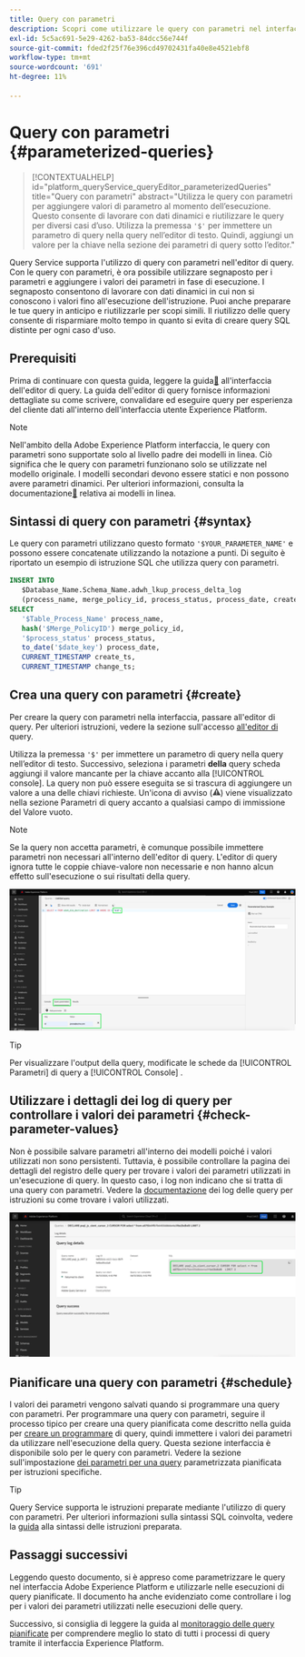 ```yaml
---
title: Query con parametri
description: Scopri come utilizzare le query con parametri nel interfaccia Adobe Experience Platform.
exl-id: 5c5ac691-5e29-4262-ba53-84dcc56e744f
source-git-commit: fded2f25f76e396cd49702431fa40e8e4521ebf8
workflow-type: tm+mt
source-wordcount: '691'
ht-degree: 11%

---
```


# Query con parametri {#parameterized-queries}

>[!CONTEXTUALHELP]
>id="platform_queryService_queryEditor_parameterizedQueries"
>title="Query con parametri"
>abstract="Utilizza le query con parametri per aggiungere valori di parametro al momento dell’esecuzione. Questo consente di lavorare con dati dinamici e riutilizzare le query per diversi casi d’uso. Utilizza la premessa `'$'` per immettere un parametro di query nella query nell’editor di testo. Quindi, aggiungi un valore per la chiave nella sezione dei parametri di query sotto l’editor."

Query Service supporta l&#39;utilizzo di query con parametri nell&#39;editor di query. Con le query con parametri, è ora possibile utilizzare segnaposto per i parametri e aggiungere i valori dei parametri in fase di esecuzione. I segnaposto consentono di lavorare con dati dinamici in cui non si conoscono i valori fino all&#39;esecuzione dell&#39;istruzione. Puoi anche preparare le tue query in anticipo e riutilizzarle per scopi simili. Il riutilizzo delle query consente di risparmiare molto tempo in quanto si evita di creare query SQL distinte per ogni caso d&#39;uso.

## Prerequisiti

Prima di continuare con questa guida, leggere la guida[&#128279;](./user-guide.md) all&#39;interfaccia dell&#39;editor di query. La guida dell&#39;editor di query fornisce informazioni dettagliate su come scrivere, convalidare ed eseguire query per esperienza del cliente dati all&#39;interno dell&#39;interfaccia utente Experience Platform.

>[!NOTE]
>
>Nell&#39;ambito della Adobe Experience Platform interfaccia, le query con parametri sono supportate solo al livello padre dei modelli in linea. Ciò significa che le query con parametri funzionano solo se utilizzate nel modello originale. I modelli secondari devono essere statici e non possono avere parametri dinamici. Per ulteriori informazioni, consulta la documentazione[&#128279;](../key-concepts/inline-templates.md) relativa ai modelli in linea.

## Sintassi di query con parametri {#syntax}

Le query con parametri utilizzano questo formato `'$YOUR_PARAMETER_NAME'` e possono essere concatenate utilizzando la notazione a punti. Di seguito è riportato un esempio di istruzione SQL che utilizza query con parametri.

```sql
INSERT INTO
   $Database_Name.Schema_Name.adwh_lkup_process_delta_log
   (process_name, merge_policy_id, process_status, process_date, create_ts, change_ts)
SELECT
   '$Table_Process_Name' process_name,
   hash('$Merge_PolicyID') merge_policy_id,
   '$process_status' process_status,
   to_date('$date_key') process_date,
   CURRENT_TIMESTAMP create_ts,
   CURRENT_TIMESTAMP change_ts;
```

## Crea una query con parametri {#create}

Per creare la query con parametri nella interfaccia, passare all&#39;editor di query. Per ulteriori istruzioni, vedere la sezione sull&#39;accesso [all&#39;editor di](./user-guide.md#accessing-query-editor) query.

Utilizza la premessa `'$'` per immettere un parametro di query nella query nell’editor di testo. Successivo, seleziona i parametri **della**&#x200B; query scheda aggiungi il valore mancante per la chiave accanto alla [!UICONTROL console]. La query non può essere eseguita se si trascura di aggiungere un valore a una delle chiavi richieste. Un&#39;icona di avviso (![Icona di avviso.](/help/images/icons/alert.png)) viene visualizzato nella sezione Parametri di query accanto a qualsiasi campo di immissione del Valore vuoto.

>[!NOTE]
>
>Se la query non accetta parametri, è comunque possibile immettere parametri non necessari all&#39;interno dell&#39;editor di query. L&#39;editor di query ignora tutte le coppie chiave-valore non necessarie e non hanno alcun effetto sull&#39;esecuzione o sui risultati della query.

![Editor di query con una query con parametri e la sezione Parametri di query evidenziata.](../images/ui/parameterized-queries/parameterized-query.png)

>[!TIP]
>
>Per visualizzare l&#39;output della query, modificate le schede da [!UICONTROL Parametri] di query a [!UICONTROL Console] .

## Utilizzare i dettagli dei log di query per controllare i valori dei parametri {#check-parameter-values}

Non è possibile salvare parametri all&#39;interno dei modelli poiché i valori utilizzati non sono persistenti. Tuttavia, è possibile controllare la pagina dei dettagli del registro delle query per trovare i valori dei parametri utilizzati in un&#39;esecuzione di query. In questo caso, i log non indicano che si tratta di una query con parametri. Vedere la [documentazione](./query-logs.md) dei log delle query per istruzioni su come trovare i valori utilizzati.

![La visualizzazione dei log di query con l&#39;SQL di una query con parametri evidenziato nella sezione dettagli.](../images/ui/parameterized-queries/parameterized-query-logs.png)

<!-- improve screenshot above ^ I am waiting for a scheduled run to complete -->

## Pianificare una query con parametri {#schedule}

I valori dei parametri vengono salvati quando si programmare una query con parametri. Per programmare una query con parametri, seguire il processo tipico per creare una query pianificata come descritto nella guida per [creare un programmare](./query-schedules.md#create-schedule) di query, quindi immettere i valori dei parametri da utilizzare nell&#39;esecuzione della query. Questa sezione interfaccia è disponibile solo per le query con parametri. Vedere la sezione sull&#39;impostazione [dei parametri per una query](./query-schedules.md#set-parameters) parametrizzata pianificata per istruzioni specifiche.

>[!TIP]
>
>Query Service supporta le istruzioni preparate mediante l&#39;utilizzo di query con parametri. Per ulteriori informazioni sulla sintassi SQL coinvolta, vedere la [guida](../sql/prepared-statements.md) alla sintassi delle istruzioni preparata.

## Passaggi successivi

Leggendo questo documento, si è appreso come parametrizzare le query nel interfaccia Adobe Experience Platform e utilizzarle nelle esecuzioni di query pianificate. Il documento ha anche evidenziato come controllare i log per i valori dei parametri utilizzati nelle esecuzioni delle query.

Successivo, si consiglia di leggere la guida al [monitoraggio delle query pianificate](./monitor-queries.md) per comprendere meglio lo stato di tutti i processi di query tramite il interfaccia Experience Platform.
